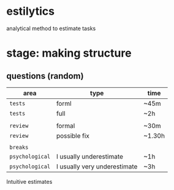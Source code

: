 # estilytics 
analytical method to estimate tasks

# stage: making structure

## questions (random)

| area | type | time |
|-|-|-|
| `tests` | forml | ~45m |
| `tests` | full  | ~2h |
| | | |
| `review` | formal | ~30m |
| `review` | possible fix | ~1.30h |
| | | |
| `breaks` |               |       |
| `psychological` | I usually underestimate | ~1h |
| `psychological` | I usually very underestimate | ~3h |

Intuitive estimates
